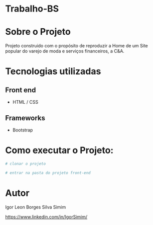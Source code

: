 # Trabalho-BS

# Sobre o Projeto

Projeto construido com o propósito de reproduzir a Home de um Site popular do varejo de moda e serviços financeiros, a C&A.

# Tecnologias utilizadas
## Front end
- HTML / CSS

## Frameworks
- Bootstrap

# Como executar o Projeto:

```bash
# clonar o projeto                                                                                                                              git clone git@github.com:IgorSimim/Trabalho-BS.git

# entrar na pasta do projeto front-end                                                                                                             cd front-end                                                                                                      
```
# Autor

Igor Leon Borges Silva Simim

https://www.linkedin.com/in/IgorSimim/
